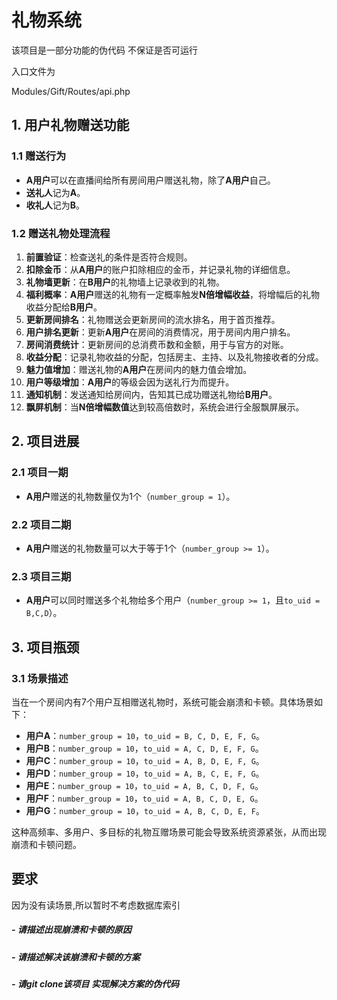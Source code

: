 # 礼物系统
该项目是一部分功能的伪代码 不保证是否可运行

入口文件为

Modules/Gift/Routes/api.php

## 1. 用户礼物赠送功能

### 1.1 赠送行为
- **A用户**可以在直播间给所有房间用户赠送礼物，除了**A用户**自己。
- **送礼人**记为**A**。
- **收礼人**记为**B**。

### 1.2 赠送礼物处理流程
1. **前置验证**：检查送礼的条件是否符合规则。
2. **扣除金币**：从**A用户**的账户扣除相应的金币，并记录礼物的详细信息。
3. **礼物墙更新**：在**B用户**的礼物墙上记录收到的礼物。
4. **福利概率**：**A用户**赠送的礼物有一定概率触发**N倍增幅收益**，将增幅后的礼物收益分配给**B用户**。
5. **更新房间排名**：礼物赠送会更新房间的流水排名，用于首页推荐。
6. **用户排名更新**：更新**A用户**在房间的消费情况，用于房间内用户排名。
7. **房间消费统计**：更新房间的总消费币数和金额，用于与官方的对账。
8. **收益分配**：记录礼物收益的分配，包括房主、主持、以及礼物接收者的分成。
9. **魅力值增加**：赠送礼物的**A用户**在房间内的魅力值会增加。
10. **用户等级增加**：**A用户**的等级会因为送礼行为而提升。
11. **通知机制**：发送通知给房间内，告知其已成功赠送礼物给**B用户**。
12. **飘屏机制**：当**N倍增幅数值**达到较高倍数时，系统会进行全服飘屏展示。

## 2. 项目进展

### 2.1 项目一期
- **A用户**赠送的礼物数量仅为1个（`number_group = 1`）。

### 2.2 项目二期
- **A用户**赠送的礼物数量可以大于等于1个（`number_group >= 1`）。

### 2.3 项目三期
- **A用户**可以同时赠送多个礼物给多个用户（`number_group >= 1`，且`to_uid = B,C,D`）。

## 3. 项目瓶颈

### 3.1 场景描述
当在一个房间内有7个用户互相赠送礼物时，系统可能会崩溃和卡顿。具体场景如下：
- **用户A**：`number_group = 10`，`to_uid = B, C, D, E, F, G`。
- **用户B**：`number_group = 10`，`to_uid = A, C, D, E, F, G`。
- **用户C**：`number_group = 10`，`to_uid = A, B, D, E, F, G`。
- **用户D**：`number_group = 10`，`to_uid = A, B, C, E, F, G`。
- **用户E**：`number_group = 10`，`to_uid = A, B, C, D, F, G`。
- **用户F**：`number_group = 10`，`to_uid = A, B, C, D, E, G`。
- **用户G**：`number_group = 10`，`to_uid = A, B, C, D, E, F`。

这种高频率、多用户、多目标的礼物互赠场景可能会导致系统资源紧张，从而出现崩溃和卡顿问题。

## 要求
因为没有读场景,所以暂时不考虑数据库索引
##### - 请描述出现崩溃和卡顿的原因
##### - 请描述解决该崩溃和卡顿的方案
##### - 请git clone该项目 实现解决方案的伪代码
